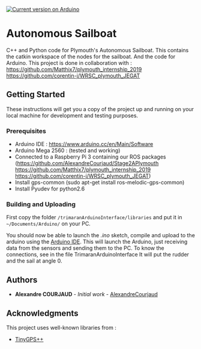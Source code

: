 [![Current version on Arduino](https://img.shields.io/badge/Arduino-v1.8.5-blue.svg)](https://www.arduino.cc/en/Main/Software)

# Autonomous Sailboat 

C++ and Python code for Plymouth's Autonomous Sailboat. This contains the catkin workspace of the nodes for the sailboat. And the code for Arduino.
This project is done in collaboration with :
https://github.com/Matthix7/plymouth_internship_2019
https://github.com/corentin-j/WRSC_plymouth_JEGAT


## Getting Started

These instructions will get you a copy of the project up and running on your local machine for development and testing purposes.

### Prerequisites

- Arduino IDE : https://www.arduino.cc/en/Main/Software
- Arduino Mega 2560 : (tested and working)
- Connected to a Raspberry Pi 3 containing our ROS packages
(https://github.com/AlexandreCourjaud/Stage2APlymouth
https://github.com/Matthix7/plymouth_internship_2019
https://github.com/corentin-j/WRSC_plymouth_JEGAT)
- Install gps-common (sudo apt-get install ros-melodic-gps-common)
- Install Pyudev for python2.6



### Building and Uploading

First copy the folder `/trimaranArduinoInterface/libraries` and put it in `~/Documents/Arduino/` on your PC.

You should now be able to launch the *.ino* sketch, compile and upload to the arduino using the [Arduino IDE](https://www.arduino.cc/en/Guide/ArduinoMega2560).
This will launch the Arduino, just receiving data from the sensors and sending them to the PC. To know the connections, see in the file TrimaranArduinoInterface
It will put the rudder and the sail at angle 0.


## Authors

* **Alexandre COURJAUD** - *Initial work* - [AlexandreCourjaud](https://github.com/AlexandreCourjaud)

## Acknowledgments
This project uses well-known libraries from :
* [TinyGPS++](http://arduiniana.org/libraries/tinygpsplus/)

